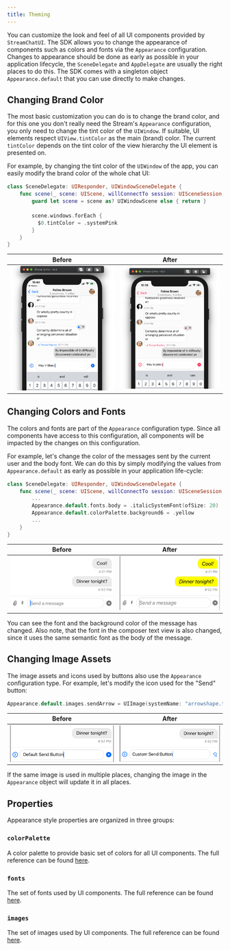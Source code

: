 ```yaml
---
title: Theming
---
```


You can customize the look and feel of all UI components provided by `StreamChatUI`. The SDK allows you to change the appearance of components such as colors and fonts via the `Appearance` configuration. Changes to appearance should be done as early as possible in your application lifecycle, the `SceneDelegate` and `AppDelegate` are usually the right places to do this. The SDK comes with a singleton object `Appearance.default` that you can use directly to make changes.

## Changing Brand Color

The most basic customization you can do is to change the brand color, and for this one you don't really need the Stream's `Appearance` configuration, you only need to change the tint color of the `UIWindow`. If suitable, UI elements respect `UIView.tintColor` as the main (brand) color. The current `tintColor` depends on the tint color of the view hierarchy the UI element is presented on.

For example, by changing the tint color of the `UIWindow` of the app, you can easily modify the brand color of the whole chat UI:

```swift
class SceneDelegate: UIResponder, UIWindowSceneDelegate {
    func scene(_ scene: UIScene, willConnectTo session: UISceneSession, options connectionOptions: UIScene.ConnectionOptions) {
        guard let scene = scene as? UIWindowScene else { return }

        scene.windows.forEach {
          $0.tintColor = .systemPink
        }
    }
}
```

| Before  | After |
| ------------- | ------------- |
| ![Chat UI with default tint color](../assets/blue-tint.png)  | ![Chat UI with pink tint color](../assets/pink-tint.png)  |

## Changing Colors and Fonts

The colors and fonts are part of the `Appearance` configuration type. Since all components have access to this configuration, all components will be impacted by the changes on this configuration.

For example, let's change the color of the messages sent by the current user and the body font. We can do this by simply modifying the values from `Appearance.default` as early as possible in your application life-cycle:
```swift
class SceneDelegate: UIResponder, UIWindowSceneDelegate {
    func scene(_ scene: UIScene, willConnectTo session: UISceneSession, options connectionOptions: UIScene.ConnectionOptions) {
        ...
        Appearance.default.fonts.body = .italicSystemFont(ofSize: 20)
        Appearance.default.colorPalette.background6 = .yellow
        ...
    }
}
```

| Before  | After |
| ------------- | ------------- |
| ![Messages Default Appearance](../assets/default-appearance.png)  | ![Messages Adjusted Appearance](../assets/adjusted-appearance.png)  |

You can see the font and the background color of the message has changed. Also note, that the font in the composer text view is also changed, since it uses the same semantic font as the body of the message.

## Changing Image Assets

The image assets and icons used by buttons also use the `Appearance` configuration type. For example, let's modify the icon used for the "Send" button:

```swift
Appearance.default.images.sendArrow = UIImage(systemName: "arrowshape.turn.up.right")!
```

| Before  | After |
| ------------- | ------------- |
| ![Custom Send Button](../assets/default-send-button.png)  | ![Default Send Button](../assets/custom-send-button.png)  |

If the same image is used in multiple places, changing the image in the `Appearance` object will update it in all places.

## Properties

Appearance style properties are organized in three groups:

### `colorPalette`

A color palette to provide basic set of colors for all UI components. The full reference can be found [here](../common-content/reference-docs/stream-chat-ui/appearance.color-palette.md).

### `fonts`

The set of fonts used by UI components. The full reference can be found [here](../common-content/reference-docs/stream-chat-ui/appearance.fonts.md).

### `images`

The set of images used by UI components. The full reference can be found [here](../common-content/reference-docs/stream-chat-ui/appearance.images.md).
